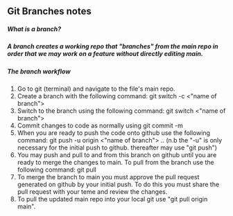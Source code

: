 ## Git Branches notes

##### _What is a branch?_

##### A branch creates a working repo that "branches" from the main repo in order that we may work on a feature without directly editing main.

##### _The branch workflow_

1. Go to git (terminal) and navigate to the file's main repo.
2. Create a branch with the following command: git switch -c <"name of branch">
3. Switch to the branch using the following command: git switch <"name of branch">
4. Commit changes to code as normally using git commit -m
5. When you are ready to push the code onto github use the following command: git push -u origin <"name of branch"> .. (n.b the "-u" is only necessary for the initial push to github. thereafter may use "git push")
6. You may push and pull to and from this branch on github until you are ready to merge the changes to main. To pull from the branch use the following command: git pull
7. To merge the branch to main you must approve the pull request generated on github by your initial push. To do this you must share the pull request with your teme and review the changes.
8. To pull the updated main repo into your local git use "git pull origin main".
